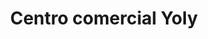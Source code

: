 ---
title: "Centro comercial Yoly"
url: /barcelona/centro-comercial-yoly/
shop: centro comercial
---